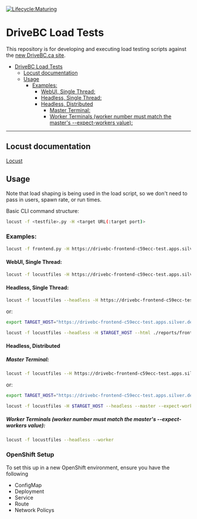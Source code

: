 [![Lifecycle:Maturing](https://img.shields.io/badge/Lifecycle-Maturing-007EC6)](https://github.com/bcgov/repomountie/blob/master/doc/lifecycle-badges.md)

# DriveBC Load Tests

This repository is for developing and executing load testing scripts against the
[new DriveBC.ca site](https://github.com/bcgov/DriveBC.ca).

- [DriveBC Load Tests](#drivebc-load-tests)
  - [Locust documentation](#locust-documentation)
  - [Usage](#usage)
    - [Examples:](#examples)
      - [WebUI, Single Thread:](#webui-single-thread)
      - [Headless, Single Thread:](#headless-single-thread)
      - [Headless, Distributed](#headless-distributed)
        - [Master Terminal:](#master-terminal)
        - [Worker Terminals (worker number must match the master's --expect-workers value):](#worker-terminals-worker-number-must-match-the-masters---expect-workers-value)

---

## <a name="locustdocs"></a>Locust documentation
[Locust](https://docs.locust.io/en/stable/index.html)

## <a name="usage"></a>Usage

Note that load shaping is being used in the load script, so we don't need to pass in users, spawn rate, or run times. 

Basic CLI command structure:
```bash
locust -f <testfile>.py -H <target URL(:target port)>
```

### Examples:
```bash
locust -f frontend.py -H https://drivebc-frontend-c59ecc-test.apps.silver.devops.gov.bc.ca
```

#### WebUI, Single Thread:
```bash
locust -f locustfiles -H https://drivebc-frontend-c59ecc-test.apps.silver.devops.gov.bc.ca
```

#### Headless, Single Thread:
```bash
locust -f locustfiles --headless -H https://drivebc-frontend-c59ecc-test.apps.silver.devops.gov.bc.ca --html ./reports/frontend_report.html
```

or:
```bash
export TARGET_HOST="https://drivebc-frontend-c59ecc-test.apps.silver.devops.gov.bc.ca/"
```
```bash
locust -f locustfiles --headless -H $TARGET_HOST --html ./reports/frontend_report.html
```

#### Headless, Distributed
##### Master Terminal:
```bash
locust -f locustfiles --H https://drivebc-frontend-c59ecc-test.apps.silver.devops.gov.bc.ca/ --headless --master --expect-workers=8 --html ./reports/frontend_report.html
```

or:
```bash
export TARGET_HOST="https://drivebc-frontend-c59ecc-test.apps.silver.devops.gov.bc.ca/"
```
```bash
locust -f locustfiles -H $TARGET_HOST --headless --master --expect-workers=8 --html ./reports/frontend_report.html
```

##### Worker Terminals (worker number must match the master's --expect-workers value):
```bash
locust -f locustfiles --headless --worker
```

### OpenShift Setup
To set this up in a new OpenShift environment, ensure you have the following
- ConfigMap
- Deployment
- Service
- Route
- Network Policys
